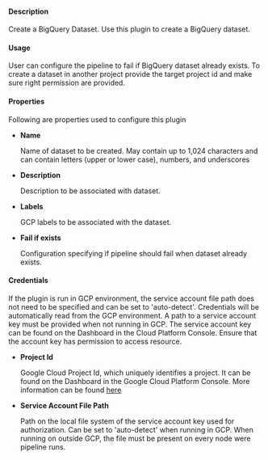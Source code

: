 
#### **Description**

Create a BigQuery Dataset. Use this plugin to create a BigQuery dataset.

#### **Usage**

User can configure the pipeline to fail if BigQuery dataset already exists.
To create a dataset in another project provide the target project id and make
sure right permission are provided.

#### **Properties**

Following are properties used to configure this plugin

* **Name**

  Name of dataset to be created. May contain up to 1,024 characters and
  can contain letters (upper or lower case), numbers, and underscores

* **Description**

  Description to be associated with dataset.

* **Labels**

  GCP labels to be associated with the dataset.

* **Fail if exists**

  Configuration specifying if pipeline should fail when dataset already exists.

#### **Credentials**
If the plugin is run in GCP environment, the service account file path does not need to be
specified and can be set to 'auto-detect'. Credentials will be automatically read from the GCP environment.
A path to a service account key must be provided when not running in GCP. The service account
key can be found on the Dashboard in the Cloud Platform Console. Ensure that the account key has permission
to access resource.

* **Project Id**

  Google Cloud Project Id, which uniquely identifies a project.
It can be found on the Dashboard in the Google Cloud Platform Console. More information
can be found [here](https://cloud.google.com/resource-manager/docs/creating-managing-projects#identifying_projects)

* **Service Account File Path**

  Path on the local file system of the service account key used for
authorization. Can be set to 'auto-detect' when running in GCP. When running on outside GCP,
the file must be present on every node were pipeline runs.